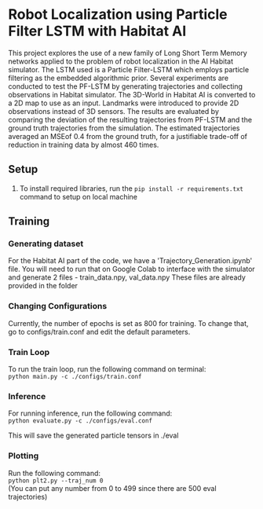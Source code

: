 # Robot Localization using Particle Filter LSTM with Habitat AI

This project explores the use of a new family of Long Short Term Memory networks applied to the problem of robot localization in the AI Habitat simulator. The LSTM used is a Particle Filter-LSTM which employs particle filtering as the embedded algorithmic prior. Several experiments are conducted to test the PF-LSTM by generating trajectories and collecting observations in Habitat simulator. The 3D-World in Habitat AI is converted to a 2D map to use as an input. Landmarks were introduced to provide 2D observations instead of 3D sensors. The results are evaluated by comparing the deviation of the resulting trajectories from PF-LSTM and the ground truth trajectories from the simulation. The estimated trajectories averaged an MSEof 0.4 from the ground truth, for a justifiable trade-off of reduction in training data by almost 460 times.

## Setup
1. To install required libraries, run the `pip install -r requirements.txt` command to setup on local machine

## Training
### Generating dataset
For the Habitat AI part of the code, we have a 'Trajectory_Generation.ipynb' file. You will need to run that on Google Colab to interface with the simulator and generate 2 files - train_data.npy, val_data.npy
These files are already provided in the folder
### Changing Configurations
Currently, the number of epochs is set as 800 for training. To change that, go to configs/train.conf and edit the default parameters.
### Train Loop
To run the train loop, run the following command on terminal:\
`python main.py -c ./configs/train.conf`


### Inference
For running inference, run the following command:\
`python evaluate.py -c ./configs/eval.conf`

This will save the generated particle tensors in ./eval


### Plotting
Run the following command:\
`python plt2.py --traj_num 0`\
(You can put any number from 0 to 499 since there are 500 eval trajectories)
 
